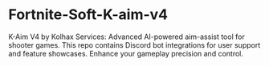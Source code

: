 # Fortnite-Soft-K-aim-v4
K-Aim V4 by Kolhax Services: Advanced AI-powered aim-assist tool for shooter games. This repo contains Discord bot integrations for user support and feature showcases. Enhance your gameplay precision and control.

